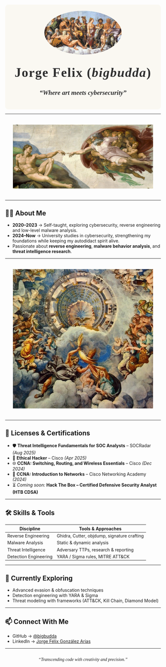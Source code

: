 <div align="center" style="font-family: 'Georgia', serif; color: #2f2f2f; background-color: #faf8f2; padding: 20px; border-radius: 10px;">

  <!-- Imagen destacada estilo sacro -->
  <img src="https://github.com/Jorge-Felix/whoami/blob/main/img/65ddb157c5430.jpeg" alt="Artistic Portrait" width="250" style="border-radius: 50%; margin-bottom: 20px;"/>

  <h1 style="margin-top: 10px; font-size: 3em; letter-spacing: 2px;">Jorge Felix (<em>bigbudda</em>)</h1>
  <h2 style="font-style: italic; margin-bottom: 1em;">“Where art meets cybersecurity”</h2>
</div>

---

<div align="center">
  <img src="https://github.com/Jorge-Felix/whoami/blob/main/img/godandadan.jpg" alt="The Creation" width="90%" style="margin: 20px 0;"/>
</div>

---

## 👨‍💻 About Me  

- **2020–2023** → Self-taught, exploring cybersecurity, reverse engineering and low-level malware analysis.  
- **2024–Now** → University studies in cybersecurity, strengthening my foundations while keeping my autodidact spirit alive.  
- Passionate about **reverse engineering**, **malware behavior analysis**, and **threat intelligence research**.  

---

<div align="center">
  <img src="https://github.com/Jorge-Felix/whoami/blob/main/img/olimpo.jpg" alt="Olimpo" width="90%" style="margin: 20px 0;"/>
</div>

---

## 📜 Licenses & Certifications  

- 🛡 **Threat Intelligence Fundamentals for SOC Analysts** – SOCRadar *(Aug 2025)*  
- 🔑 **Ethical Hacker** – Cisco *(Apr 2025)*  
- 🌐 **CCNA: Switching, Routing, and Wireless Essentials** – Cisco *(Dec 2024)*  
- 📡 **CCNA: Introduction to Networks** – Cisco Networking Academy *(2024)*  
- ⏳ *Coming soon:* **Hack The Box – Certified Defensive Security Analyst (HTB CDSA)**  

---

## 🛠 Skills & Tools  

| Discipline              | Tools & Approaches                          |
|-------------------------|---------------------------------------------|
| Reverse Engineering     | Ghidra, Cutter, objdump, signature crafting |
| Malware Analysis        | Static & dynamic analysis                   |
| Threat Intelligence     | Adversary TTPs, research & reporting        |
| Detection Engineering   | YARA / Sigma rules, MITRE ATT&CK            |

---

## 🌱 Currently Exploring  

- Advanced evasion & obfuscation techniques  
- Detection engineering with YARA & Sigma  
- Threat modeling with frameworks (ATT&CK, Kill Chain, Diamond Model)  

---

## 📫 Connect With Me  

- GitHub → [@bigbudda](https://github.com/bigbudda)  
- LinkedIn → [Jorge Félix González Arias](https://www.linkedin.com/in/jorge-félix-gonzález-arias-9833b1305/)  

---

<p align="center" style="font-family:'Georgia', serif; font-style: italic; margin-top: 2em;">
  “Transcending code with creativity and precision.”
</p>
